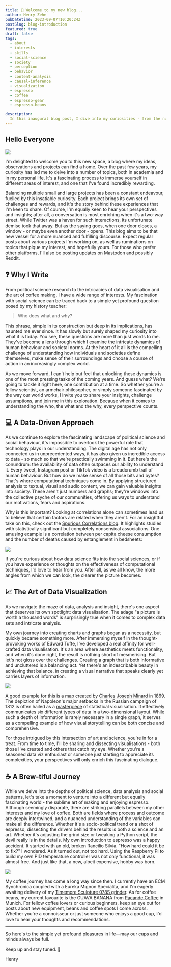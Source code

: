 ```yaml
---
title: 🚀 Welcome to my new blog...
author: Henry Zehe
pubDatetime: 2023-09-07T10:20:24Z
postSlug: blog-introduction
featured: true
draft: false
tags:
  - about
  - interests
  - skills
  - social-science
  - society
  - perception
  - behavior
  - content-analysis
  - causal-inference
  - visualization
  - espresso
  - coffee
  - espresso-gear
  - espresso-beans

description:
  In this inaugural blog post, I dive into my curiosities - from the nuances of political science, to the allure of data visualisation, to the sublime art of espresso. I warmly invite you to join me and share your own perspectives. Stay tuned for more.
---
```


## Hello Everyone

<div class="container flex mx-auto flex-col sm:flex-row">
  <div class="container mx-auto sm:pr-6 sm:place-self-center">
    <img src="/assets/author2.jpg" class="rounded-2xl w-[60vw]">
  </div>
  <div class="container mx-auto sm:place-self-center">
    <p>I'm delighted to welcome you to this new space, a blog where my ideas, observations and projects can find a home. Over the past few years, my curiosity has led me to delve into a number of topics, both in academia and in my personal life. It's a fascinating process to immerse yourself in different areas of interest, and one that I've found incredibly rewarding. </p>
  </div>
</div>

Balancing multiple small and large projects has been a constant endeavour, fuelled by this insatiable curiosity. Each project brings its own set of challenges and rewards, and it's the story behind these experiences that I'm keen to share. Of course, I'm equally keen to hear your perspectives and insights; after all, a conversation is most enriching when it's a two-way street. While Twitter was a haven for such interactions, its unfortunate demise took that away. But as the saying goes, when one door closes, a window - or maybe even another door - opens. This blog aims to be that new vessel for a more nuanced and fulfilling discourse. Expect regular posts about various projects I'm working on, as well as ruminations on topics that pique my interest, and hopefully yours. For those who prefer other platforms, I'll also be posting updates on Mastodon and possibly Reddit.

## ❓ Why I Write

From political science research to the intricacies of data visualisation and the art of coffee making, I have a wide range of interests. My fascination with social science can be traced back to a simple yet profound question posed by my history teacher:

> Who does what and why?

This phrase, simple in its construction but deep in its implications, has haunted me ever since. It has slowly but surely shaped my curiosity into what it is today. You see, these questions are more than just words to me. They've become a lens through which I examine the intricate dynamics of human behaviour and societal norms. At the heart of it all is the compelling challenge of understanding how individuals and societies define themselves, make sense of their surroundings and choose a course of action in an increasingly complex world.

As we move forward, I can't help but feel that unlocking these dynamics is one of the most pressing tasks of the coming years. And guess what? We're going to tackle it right here, one contribution at a time. So whether you're a fellow scientist, an armchair philosopher, or simply someone fascinated by the way our world works, I invite you to share your insights, challenge assumptions, and join me in this exploration. Because when it comes to understanding the who, the what and the why, every perspective counts.

## 💻 A Data-Driven Approach

As we continue to explore the fascinating landscape of political science and social behaviour, it's impossible to overlook the powerful role that technology plays in our understanding. The digital age has not only connected us in unprecedented ways, it has also given us incredible access to data - so much so that we're practically swimming in it. But here's the conundrum: the availability of data often outpaces our ability to understand it. Every tweet, Instagram post or TikTok video is a breadcrumb trail of human behaviour. But how do we make sense of all those bits and bytes? That's where computational techniques come in. By applying structured analysis to textual, visual and audio content, we can gain valuable insights into society. These aren't just numbers and graphs; they're windows into the collective psyche of our communities, offering us ways to understand our motivations, fears and aspirations.

Why is this important? Looking at correlations alone can sometimes lead us to believe that certain factors are related when they aren't. For an insightful take on this, check out the [Spurious Correlations blog](https://www.tylervigen.com/spurious-correlations "spurious blog"). It highlights studies with statistically significant but completely nonsensical associations. One amusing example is a correlation between per capita cheese consumption and the number of deaths caused by entanglement in bedsheets:

<div class="flex flex-col sm:flex-row place-content-center p-0">
  <div class="flex p-2 w-full">
    <img src="/assets/blog/spurious.png" class="rounded-2xl ">
  </div>
</div>

If you're curious about how data science fits into the social sciences, or if you have experience or thoughts on the effectiveness of computational techniques, I'd love to hear from you. After all, as we all know, the more angles from which we can look, the clearer the picture becomes.

## 📈 The Art of Data Visualization

As we navigate the maze of data, analysis and insight, there's one aspect that deserves its own spotlight: data visualisation. The adage "a picture is worth a thousand words" is surprisingly true when it comes to complex data sets and intricate analysis.

My own journey into creating charts and graphs began as a necessity, but quickly became something more. After immersing myself in the thought-provoking works of Edward Tufte, I've developed a real affinity for well-crafted data visualisation. It's an area where aesthetics meets functionality, and when it's done right, the result is nothing short of mesmerising. But let's not gloss over the challenges. Creating a graph that is both informative and uncluttered is a balancing act. Yet there's an indescribable beauty in achieving that balance, in creating a visual narrative that speaks clearly yet carries layers of information.

<div class="flex flex-col sm:flex-row place-content-center p-0">
  <div class="flex p-2 w-full">
    <img src="/assets/blog/Minard_russia.jpeg" class="rounded-2xl ">
  </div>
</div>

A good example for this is a map created by [Charles Joseph Minard](https://en.m.wikipedia.org/wiki/Charles_Joseph_Minard "Charles Joseph Minard") in 1869. The depiction of Napoleon's major setbacks in the Russian campaign of 1812 is often hailed as a [masterpiece](https://www.edwardtufte.com/bboard/q-and-a-fetch-msg?msg_id=0003mn "Tufte Minard") of statistical visualisation. It effectively communicates six different types of data in a two-dimensional layout. While such a depth of information is rarely necessary in a single graph, it serves as a compelling example of how visual storytelling can be both concise and comprehensive.

For those intrigued by this intersection of art and science, you're in for a treat. From time to time, I'll be sharing and dissecting visualisations - both those I've created and others that catch my eye. Whether you're a seasoned data viz enthusiast or someone just starting to appreciate its complexities, your perspectives will only enrich this fascinating dialogue.

## ☕ A Brew-tiful Journey

While we delve into the depths of political science, data analysis and social patterns, let's take a moment to venture into a different but equally fascinating world - the sublime art of making and enjoying espresso. Although seemingly disparate, there are striking parallels between my other interests and my love of coffee. Both are fields where process and outcome are deeply intertwined, and a nuanced understanding of the variables can make all the difference. Whether it's a socio-political trend or a shot of espresso, dissecting the drivers behind the results is both a science and an art. Whether it's adjusting the grind size or tweaking a Python script, the devil really is in the details. My own introduction to espresso was a happy accident. It started with an old, broken Rancilio Silvia. "How hard could it be to fix?" I wondered. As it turned out, not too hard. Using the Raspberry Pi to build my own PID temperature controller was not only functional, it was almost free. And just like that, a new, albeit expensive, hobby was born. 

<div class="flex flex-col sm:flex-row place-content-center p-0">
  <div class="flex p-2 w-full">
    <img src="/assets/blog/coffee_gear_2023_09_11.jpeg" class="rounded-2xl ">
  </div>
</div>

My coffee journey has come a long way since then. I currently have an ECM Synchronica coupled with a Eureka Mignon Specialita, and I'm eagerly awaiting delivery of my  [Timemore Sculpture 078S grinder](https://www.timemore.com.au/products/sculptor-078s-electric-coffee-grinder-espresso-filter "T 078S"). As for coffee beans, my current favourite is the GUAVA BANANA from [Pacande Coffee](https://pacande.com "Pacande Coffee") in Munich. For fellow coffee lovers or curious beginners, keep an eye out for posts about new equipment, beans and coffee spots I come across. Whether you're a connoisseur or just someone who enjoys a good cup, I'd love to hear your thoughts and recommendations.

---

So here's to the simple yet profound pleasures in life—may our cups and minds always be full.

Keep up and stay tuned. 🐜

Henry
